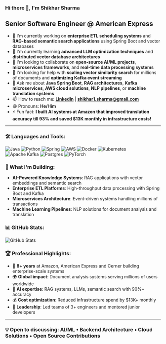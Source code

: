 ### Hi there 👋, I'm Shikhar Sharma

## Senior Software Engineer @ American Express

- 🔭 I'm currently working on **enterprise ETL scheduling systems** and **RAG-based semantic search applications** using Spring Boot and vector databases
- 🌱 I'm currently learning **advanced LLM optimization techniques** and **distributed vector database architectures**
- 👯 I'm looking to collaborate on **open-source AI/ML projects**, **microservices frameworks**, and **real-time data processing systems**
- 🤔 I'm looking for help with **scaling vector similarity search** for millions of documents and **optimizing Kafka event streaming**
- 💬 Ask me about **Java Spring Boot**, **RAG architectures**, **Kafka microservices**, **AWS cloud solutions**, **NLP pipelines**, or **machine translation systems**
- 📫 How to reach me: **[LinkedIn](https://linkedin.com/in/shikharsharma8/)** | **shikhar1.sharma@gmail.com**
- 😄 Pronouns: **He/Him**
- ⚡ Fun fact: **I built AI systems at Amazon that improved translation accuracy till 93% and saved $13K monthly in infrastructure costs!**

---

### 🛠️ Languages and Tools:

![Java](https://img.shields.io/badge/java-%23ED8B00.svg?style=for-the-badge&logo=openjdk&logoColor=white)
![Python](https://img.shields.io/badge/python-3670A0?style=for-the-badge&logo=python&logoColor=ffdd54)
![Spring](https://img.shields.io/badge/spring-%236DB33F.svg?style=for-the-badge&logo=spring&logoColor=white)
![AWS](https://img.shields.io/badge/AWS-%23FF9900.svg?style=for-the-badge&logo=amazon-aws&logoColor=white)
![Docker](https://img.shields.io/badge/docker-%230db7ed.svg?style=for-the-badge&logo=docker&logoColor=white)
![Kubernetes](https://img.shields.io/badge/kubernetes-%23326ce5.svg?style=for-the-badge&logo=kubernetes&logoColor=white)
![Apache Kafka](https://img.shields.io/badge/Apache%20Kafka-000?style=for-the-badge&logo=apachekafka)
![Postgres](https://img.shields.io/badge/postgres-%23316192.svg?style=for-the-badge&logo=postgresql&logoColor=white)
![PyTorch](https://img.shields.io/badge/PyTorch-%23EE4C2C.svg?style=for-the-badge&logo=PyTorch&logoColor=white)

### 🚀 What I'm Building:

- **AI-Powered Knowledge Systems**: RAG applications with vector embeddings and semantic search
- **Enterprise ETL Platforms**: High-throughput data processing with Spring Boot and Kafka
- **Microservices Architecture**: Event-driven systems handling millions of transactions
- **Machine Learning Pipelines**: NLP solutions for document analysis and translation

### 📊 GitHub Stats:

![GitHub Stats](https://github-readme-stats.vercel.app/api?username=YOUR_USERNAME&theme=dark&hide_border=false&include_all_commits=false&count_private=false)

### 🏆 Professional Highlights:

- 💼 **8+ years** at Amazon, American Express and Cerner building enterprise-scale systems
- 🌍 **Global impact**: Document analysis systems serving millions of users worldwide
- 🤖 **AI expertise**: RAG systems, LLMs, semantic search with 90%+ accuracy
- 💰 **Cost optimization**: Reduced infrastructure spend by $13K+ monthly
- 👥 **Leadership**: Led teams of 3+ engineers and mentored junior developers

---

### 💡 Open to discussing: AI/ML • Backend Architecture • Cloud Solutions • Open Source Contributions
